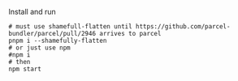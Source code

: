 Install and run

    # must use shamefull-flatten until https://github.com/parcel-bundler/parcel/pull/2946 arrives to parcel
    pnpm i --shamefully-flatten
    # or just use npm
    #npm i
    # then
    npm start
